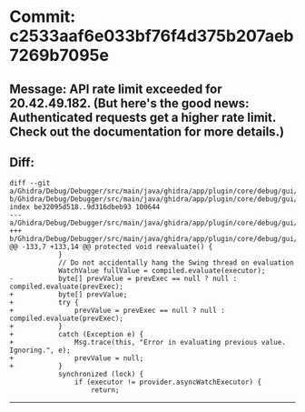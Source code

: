 # Commit: c2533aaf6e033bf76f4d375b207aeb7269b7095e
## Message: API rate limit exceeded for 20.42.49.182. (But here's the good news: Authenticated requests get a higher rate limit. Check out the documentation for more details.)
## Diff:
```
diff --git a/Ghidra/Debug/Debugger/src/main/java/ghidra/app/plugin/core/debug/gui/watch/DefaultWatchRow.java b/Ghidra/Debug/Debugger/src/main/java/ghidra/app/plugin/core/debug/gui/watch/DefaultWatchRow.java
index be32095d518..9d316dbeb93 100644
--- a/Ghidra/Debug/Debugger/src/main/java/ghidra/app/plugin/core/debug/gui/watch/DefaultWatchRow.java
+++ b/Ghidra/Debug/Debugger/src/main/java/ghidra/app/plugin/core/debug/gui/watch/DefaultWatchRow.java
@@ -133,7 +133,14 @@ protected void reevaluate() {
 			}
 			// Do not accidentally hang the Swing thread on evaluation
 			WatchValue fullValue = compiled.evaluate(executor);
-			byte[] prevValue = prevExec == null ? null : compiled.evaluate(prevExec);
+			byte[] prevValue;
+			try {
+				prevValue = prevExec == null ? null : compiled.evaluate(prevExec);
+			}
+			catch (Exception e) {
+				Msg.trace(this, "Error in evaluating previous value. Ignoring.", e);
+				prevValue = null;
+			}
 			synchronized (lock) {
 				if (executor != provider.asyncWatchExecutor) {
 					return;
```
-----------------------------------
